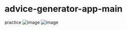 # advice-generator-app-main
practice
![image](https://user-images.githubusercontent.com/91026290/181906147-d81ede5f-7166-4d84-ab3a-e54cc4e2e789.png)
![image](https://user-images.githubusercontent.com/91026290/181906161-f81c5bba-f5be-4246-be5e-f71b823d1b8e.png)
